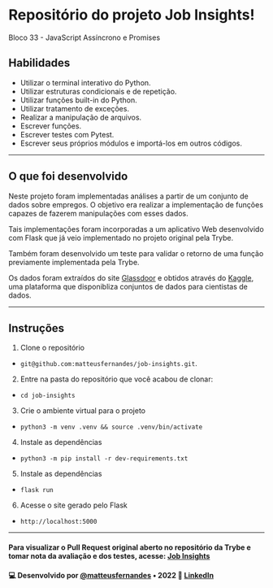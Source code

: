 # Repositório do projeto Job Insights!

Bloco 33 - JavaScript Assíncrono e Promises

## Habilidades

- Utilizar o terminal interativo do Python.
- Utilizar estruturas condicionais e de repetição.
- Utilizar funções built-in do Python.
- Utilizar tratamento de exceções.
- Realizar a manipulação de arquivos.
- Escrever funções.
- Escrever testes com Pytest.
- Escrever seus próprios módulos e importá-los em outros códigos.

---

## O que foi desenvolvido

Neste projeto foram implementadas análises a partir de um conjunto de dados sobre empregos. O objetivo era realizar a implementação de funções capazes de fazerem manipulações com esses dados.

Tais implementações foram incorporadas a um aplicativo Web desenvolvido com Flask que já veio implementado no projeto original pela Trybe.

Também foram desenvolvido um teste para validar o retorno de uma função previamente implementada pela Trybe.

Os dados foram extraídos do site [Glassdoor](https://www.glassdoor.com.br/index.htm) e obtidos através do [Kaggle](https://www.kaggle.com/datasets/atharvap329/glassdoor-data-science-job-data), uma plataforma que disponibliza conjuntos de dados para cientistas de dados.

---

## Instruções

1. Clone o repositório
  * `git@github.com:matteusfernandes/job-insights.git`.

2. Entre na pasta do repositório que você acabou de clonar:
  * `cd job-insights`

3. Crie o ambiente virtual para o projeto
  * `python3 -m venv .venv && source .venv/bin/activate`

4. Instale as dependências
  * `python3 -m pip install -r dev-requirements.txt`

5. Instale as dependências
  * `flask run`

6. Acesse o site gerado pelo Flask
  * `http://localhost:5000`
---
#### Para visualizar o **Pull Request** original aberto no repositório da Trybe e tomar nota da avaliação e dos testes, acesse: [Job Insights](https://github.com/tryber/sd-013-c-project-job-insights/pull/3)
#### 💻 **Desenvolvido por** [@matteusfernandes](https://github.com/matteusfernandes) • 2022 🔗 [LinkedIn](https://www.linkedin.com/in/matteusfernandes/)
